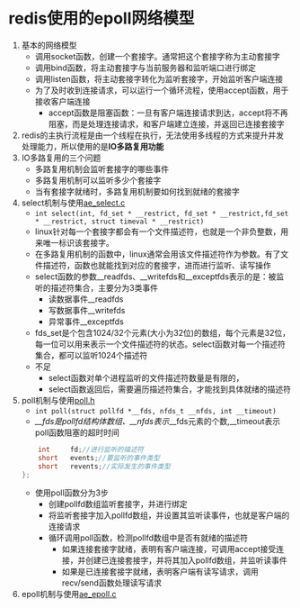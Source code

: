 # redis使用的epoll网络模型
1. 基本的网络模型
    * 调用socket函数，创建一个套接字。通常把这个套接字称为主动套接字
    * 调用bind函数，将主动套接字与当前服务器和监听端口进行绑定
    * 调用listen函数，将主动套接字转化为监听套接字，开始监听客户端连接
    * 为了及时收到连接请求，可以运行一个循环流程，使用accept函数，用于接收客户端连接
      * accept函数是阻塞函数：一旦有客户端连接请求到达，accept将不再阻塞，而是处理连接请求，和客户端建立连接，并返回已连接套接字
2. redis的主执行流程是由一个线程在执行，无法使用多线程的方式来提升并发处理能力，所以使用的是**IO多路复用功能**
3. IO多路复用的三个问题
    * 多路复用机制会监听套接字的哪些事件
    * 多路复用机制可以监听多少个套接字
    * 当有套接字就绪时，多路复用机制要如何找到就绪的套接字
4. select机制与使用[ae_select.c](../../../src/ae_select.c)
    * ```int select(int, fd_set * __restrict, fd_set * __restrict,fd_set * __restrict, struct timeval * __restrict)```
    * linux针对每一个套接字都会有一个文件描述符，也就是一个非负整数，用来唯一标识该套接字。
    * 在多路复用机制的函数中，linux通常会用该文件描述符作为参数。有了文件描述符，函数也就能找到对应的套接字，进而进行监听、读写操作
    * select函数的参数__readfds、__writefds和__exceptfds表示的是：被监听的描述符集合，主要分为3类事件
      * 读数据事件__readfds
      * 写数据事件__writefds
      * 异常事件__exceptfds
    * fds_set是个包含1024/32个元素(大小为32位)的数组，每个元素是32位，每一位可以用来表示一个文件描述符的状态。select函数对每一个描述符集合，都可以监听1024个描述符
    * 不足
      * select函数对单个进程监听的文件描述符数量是有限的，
      * select函数返回后，需要遍历描述符集合，才能找到具体就绪的描述符
5. poll机制与使用[poll.h](poll.h)
    * ```int poll(struct pollfd *__fds, nfds_t __nfds, int __timeout)```
    * *__fds是pollfd结构体数组、__nfds表示*__fds元素的个数,__timeout表示poll函数阻塞的超时时间
    ```c   struct pollfd {
        int     fd;//进行监听的描述符
        short   events;//要监听的事件类型
        short   revents;//实际发生的事件类型
    };
    ```
    * 使用poll函数分为3步
      * 创建pollfd数组监听套接字，并进行绑定
      * 将监听套接字加入pollfd数组，并设置其监听读事件，也就是客户端的连接请求
      * 循环调用poll函数，检测pollfd数组中是否有就绪的描述符
        * 如果连接套接字就绪，表明有客户端连接，可调用accept接受连接，并创建已连接套接字，并将其加入pollfd数组，并监听读事件
        * 如果是已连接套接字就绪，表明客户端有读写请求，调用recv/send函数处理读写请求
6. epoll机制与使用[ae_epoll.c](../../../src/ae_epoll.c)

     

